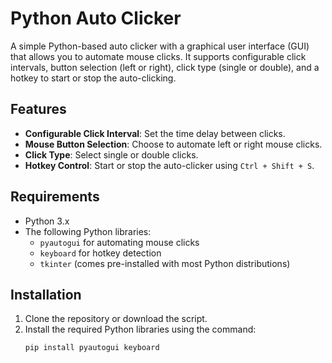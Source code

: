 # Python Auto Clicker

A simple Python-based auto clicker with a graphical user interface (GUI) that allows you to automate mouse clicks. It supports configurable click intervals, button selection (left or right), click type (single or double), and a hotkey to start or stop the auto-clicking.

## Features
- **Configurable Click Interval**: Set the time delay between clicks.
- **Mouse Button Selection**: Choose to automate left or right mouse clicks.
- **Click Type**: Select single or double clicks.
- **Hotkey Control**: Start or stop the auto-clicker using `Ctrl + Shift + S`.

## Requirements
- Python 3.x
- The following Python libraries:
  - `pyautogui` for automating mouse clicks
  - `keyboard` for hotkey detection
  - `tkinter` (comes pre-installed with most Python distributions)

## Installation
1. Clone the repository or download the script.
2. Install the required Python libraries using the command:
   ```bash
   pip install pyautogui keyboard
